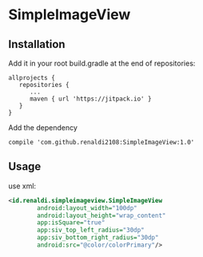 # SimpleImageView

## Installation
Add it in your root build.gradle at the end of repositories:

```
allprojects {
   repositories {
      ...
      maven { url 'https://jitpack.io' }
   }
}
```

Add the dependency

```
compile 'com.github.renaldi2108:SimpleImageView:1.0'
```

## Usage

use xml:
```xml
<id.renaldi.simpleimageview.SimpleImageView
        android:layout_width="100dp"
        android:layout_height="wrap_content"
        app:isSquare="true"
        app:siv_top_left_radius="30dp"
        app:siv_bottom_right_radius="30dp"
        android:src="@color/colorPrimary"/>
```
